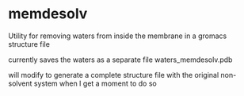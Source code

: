 # memdesolv
Utility for removing waters from inside the membrane in a gromacs structure file


currently saves the waters as a separate file waters_memdesolv.pdb

will modify to generate a complete structure file with the original non-solvent system when I get a moment to do so
